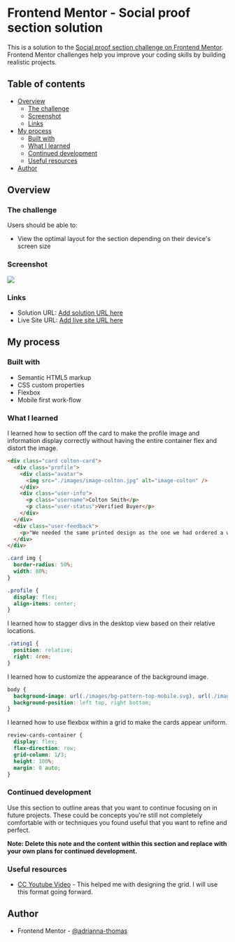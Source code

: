 # Frontend Mentor - Social proof section solution

This is a solution to the [Social proof section challenge on Frontend Mentor](https://www.frontendmentor.io/challenges/social-proof-section-6e0qTv_bA). Frontend Mentor challenges help you improve your coding skills by building realistic projects.

## Table of contents

- [Overview](#overview)
  - [The challenge](#the-challenge)
  - [Screenshot](#screenshot)
  - [Links](#links)
- [My process](#my-process)
  - [Built with](#built-with)
  - [What I learned](#what-i-learned)
  - [Continued development](#continued-development)
  - [Useful resources](#useful-resources)
- [Author](#author)

## Overview

### The challenge

Users should be able to:

- View the optimal layout for the section depending on their device's screen size

### Screenshot

![](./screenshot.jpg)

### Links

- Solution URL: [Add solution URL here](https://your-solution-url.com)
- Live Site URL: [Add live site URL here](https://your-live-site-url.com)

## My process

### Built with

- Semantic HTML5 markup
- CSS custom properties
- Flexbox
- Mobile first work-flow

### What I learned

I learned how to section off the card to make the profile image and information display correctly without having the entire container flex and distort the image.

```html
<div class="card colton-card">
  <div class="profile">
    <div class="avatar">
      <img src="./images/image-colton.jpg" alt="image-colton" />
    </div>
    <div class="user-info">
      <p class="username">Colton Smith</p>
      <p class="user-status">Verified Buyer</p>
    </div>
  </div>
  <div class="user-feedback">
    <p>"We needed the same printed design as the one we had ordered a week prior. Not only did they find the original order, but we also received it in time. Excellent!"</p>
  </div>
</div>
```

```css
.card img {
  border-radius: 50%;
  width: 80%;
}

.profile {
  display: flex;
  align-items: center;
}
```

I learned how to stagger divs in the desktop view based on their relative locations.

```css
.rating1 {
  position: relative;
  right: 4rem;
}
```

I learned how to customize the appearance of the background image.

```css
body {
  background-image: url(./images/bg-pattern-top-mobile.svg), url(./images/bg-pattern-bottom-mobile.svg);
  background-position: left top, right bottom;
}
```

I learned how to use flexbox within a grid to make the cards appear uniform.

```css
review-cards-container {
  display: flex;
  flex-direction: row;
  grid-column: 1/3;
  height: 100%;
  margin: 0 auto;
}
```

### Continued development

Use this section to outline areas that you want to continue focusing on in future projects. These could be concepts you're still not completely comfortable with or techniques you found useful that you want to refine and perfect.

**Note: Delete this note and the content within this section and replace with your own plans for continued development.**

### Useful resources

- [CC Youtube Video](https://www.youtube.com/watch?v=lXW-euZKEEs) - This helped me with designing the grid. I will use this format going forward.

## Author

- Frontend Mentor - [@adrianna-thomas](https://www.frontendmentor.io/profile/adrianna-thomas)

```

```
